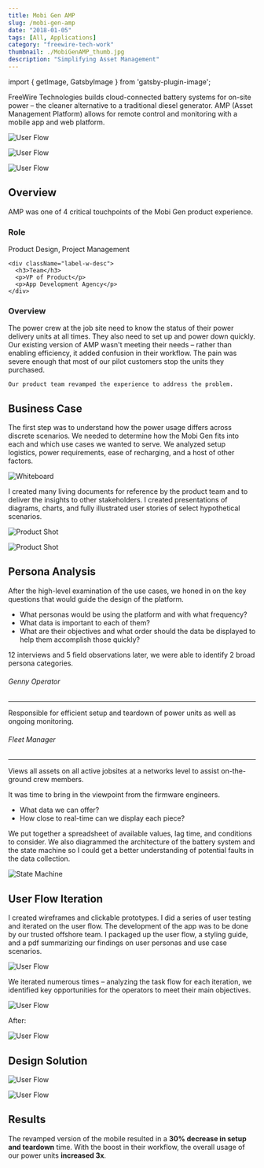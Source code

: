 ```yaml
---
title: Mobi Gen AMP
slug: /mobi-gen-amp
date: "2018-01-05"
tags: [All, Applications]
category: "freewire-tech-work"
thumbnail: ./MobiGenAMP_thumb.jpg
description: "Simplifying Asset Management"
---
```


import { getImage, GatsbyImage } from 'gatsby-plugin-image';

FreeWire Technologies builds cloud-connected battery systems for on-site power – the cleaner alternative to a traditional diesel generator. AMP (Asset Management Platform) allows for remote control and monitoring with a mobile app and web platform. 

<div>
<div className="kg-card kg-image-card kg-width-sm">

![User Flow](./serenaXu_mobiGen_ampMobile_dashboard.jpg)

</div>

<div className="kg-card kg-image-card kg-width-sm">

![User Flow](./serenaXu_mobiGen_ampMobile_info.jpg)

</div>

<div className="kg-card kg-image-card kg-width-sm">

![User Flow](./serenaXu_mobiGen_ampMobile_map.jpg)

</div>
</div>

## Overview

AMP was one of 4 critical touchpoints of the Mobi Gen product experience.

<div className="overview">
  <div className="left">
    <div className="label-w-desc">
      <h3>Role</h3>
      <p>Product Design, Project Management</p>
    </div>

    <div className="label-w-desc">
      <h3>Team</h3>
      <p>VP of Product</p>
      <p>App Development Agency</p>
    </div>
  </div>

  <div className="right">
    <h3> Overview </h3>
    <p>
    The power crew at the job site need to know the status of their power delivery units at all times. They also need to set up and power down quickly. Our existing version of AMP wasn't meeting their needs – rather than enabling efficiency, it added confusion in their workflow. The pain was severe enough that most of our pilot customers stop the units they purchased.

    Our product team revamped the experience to address the problem.
  </p>
  </div>
</div>


## Business Case

The first step was to understand how the power usage differs across discrete scenarios. We needed to determine how the Mobi Gen fits into each and which use cases we wanted to serve. We analyzed setup logistics, power requirements, ease of recharging, and a host of other factors.

<div className="kg-card kg-image-card kg-width-full">

![Whiteboard](./MobiGenUses.jpg)

</div>

I created many living documents for reference by the product team and to deliver the insights to other stakeholders. I created presentations of diagrams, charts, and fully illustrated user stories of select hypothetical scenarios.

<div className="kg-card kg-image-card kg-width-full">

![Product Shot](./MobiGenAMP_business-1.jpg)

</div>

<div className="kg-card kg-image-card kg-width-full">

![Product Shot](./MobiGenAMP_business-2.jpg)

</div>

## Persona Analysis

After the high-level examination of the use cases, we honed in on the key questions that would guide the design of the platform.

- What personas would be using the platform and with what frequency?
- What data is important to each of them?
- What are their objectives and what order should the data be displayed to help them accomplish those quickly?

12 interviews and 5 field observations later, we were able to identify 2 broad persona categories.

<div className="mdx-file bullet-box-container three">
    <div className="bullet-box tech-perspective">
    <h6>Genny Operator</h6>
    <hr></hr>
    <p>Responsible for efficient setup and teardown of power units as well as ongoing monitoring. </p>
  </div>
  <div className="bullet-box tech-perspective">
    <h6>Fleet Manager</h6>
    <hr></hr>
    <p>Views all assets on all active jobsites at a networks level to assist on-the-ground crew members. </p>
  </div>
</div>


It was time to bring in the viewpoint from the firmware engineers.

- What data we can offer?
- How close to real-time can we display each piece?

We put together a spreadsheet of available values, lag time, and conditions to consider. We also diagrammed the architecture of the battery system and the state machine so I could get a better understanding of potential faults in the data collection.

<div className="kg-card kg-image-card kg-width-wide">

![State Machine](./state_architecture.jpg)

</div>

## User Flow Iteration

I created wireframes and clickable prototypes. I did a series of user testing and iterated on the user flow. The development of the app was to be done by our trusted offshore team. I packaged up the user flow, a styling guide, and a pdf summarizing our findings on user personas and use case scenarios.

<div className="kg-card kg-image-card kg-width-wide">

![User Flow](./serenaXu_mobiGen_amp_userFlow.jpg)

</div>

We iterated numerous times – analyzing the task flow for each iteration, we identified key opportunities for the operators to meet their main objectives.

<div className="kg-card kg-image-card kg-width-full">

![User Flow](./Task-Flow-before.jpg)

</div>

After:

<div className="kg-card kg-image-card kg-width-full">

![User Flow](./Task-Flow-after.jpg)

</div>

## Design Solution

<div className="kg-card kg-image-card kg-width-full">

![User Flow](./mobiGen-amp2view1.jpg)

</div>


<div className="kg-card kg-image-card kg-width-full">

![User Flow](./mobiGen-amp2view2.jpg)

</div>

## Results
The revamped version of the mobile resulted in a **30% decrease in setup and teardown** time. With the boost in their workflow, the overall usage of our power units **increased 3x**.
